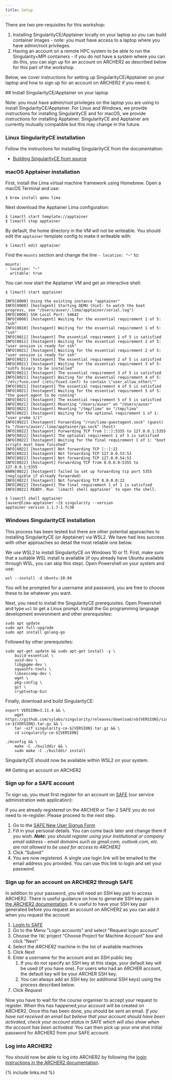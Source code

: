 ```yaml
---
title: Setup
---
```



There are two pre-requisites for this workshop:

1. Installing SingularityCE/Apptainer locally on your laptop so you can build container images - note: you must have access to a laptop where you have admin/root privileges.
2. Having an account on a remote HPC system to be able to run the Singularity+MPI containers - if you do not have a system where you can do this, you can sign up for an account on ARCHER2 as described below for this part of the workshop.

Below, we cover instructions for setting up SingularityCE/Apptainer on your laptop and how to sign up for an account on ARCHER2 if you need it.

## Install SingularityCE/Apptainer on your laptop

Note: you must have admin/root privileges on the laptop you are using to install SingularityCE/Apptainer. For Linux and Windows, we provide instructions for installing SingularityCE and for macOS, we provide instructions for installing Apptainer. SingularityCE and Apptainer are currently mutually compatible but this may change in the future.

### Linux SingularityCE installation

Follow the instructions for installing SingularityCE from the documentation:

 - [Building SingularityCE from source](https://docs.sylabs.io/guides/3.11/admin-guide/installation.html#install-from-source)

### macOS Apptainer installation

First, install the Lima virtual machine framework using Homebrew. Open a macOS Terminal and use:

```
$ brew install qemu lima
```

Next download the Apptainer Lima configuration:

```
$ limactl start template://apptainer
$ limactl stop apptainer
```

By default, the home directory in the VM will not be writeable. You should edit the `apptainer` template config to make it writeable with:

```
$ limactl edit apptainer
```

Find the `mounts` section and change the line `- location: "~"` to:

```
mounts:
- location: "~"
  writable: true
```

You can now start the Apptainer VM and get an interactive shell:

```
$ limactl start apptainer

INFO[0000] Using the existing instance "apptainer"      
INFO[0000] [hostagent] Starting QEMU (hint: to watch the boot progress, see "/Users/auser/.lima/apptainer/serial.log") 
INFO[0000] SSH Local Port: 54642                        
INFO[0000] [hostagent] Waiting for the essential requirement 1 of 5: "ssh" 
INFO[0010] [hostagent] Waiting for the essential requirement 1 of 5: "ssh" 
INFO[0011] [hostagent] The essential requirement 1 of 5 is satisfied 
INFO[0011] [hostagent] Waiting for the essential requirement 2 of 5: "user session is ready for ssh" 
INFO[0021] [hostagent] Waiting for the essential requirement 2 of 5: "user session is ready for ssh" 
INFO[0021] [hostagent] The essential requirement 2 of 5 is satisfied 
INFO[0021] [hostagent] Waiting for the essential requirement 3 of 5: "sshfs binary to be installed" 
INFO[0021] [hostagent] The essential requirement 3 of 5 is satisfied 
INFO[0021] [hostagent] Waiting for the essential requirement 4 of 5: "/etc/fuse.conf (/etc/fuse3.conf) to contain \"user_allow_other\"" 
INFO[0021] [hostagent] The essential requirement 4 of 5 is satisfied 
INFO[0021] [hostagent] Waiting for the essential requirement 5 of 5: "the guest agent to be running" 
INFO[0021] [hostagent] The essential requirement 5 of 5 is satisfied 
INFO[0021] [hostagent] Mounting "/Users/auser" on "/Users/auser" 
INFO[0022] [hostagent] Mounting "/tmp/lima" on "/tmp/lima" 
INFO[0022] [hostagent] Waiting for the optional requirement 1 of 1: "user probe 1/1" 
INFO[0022] [hostagent] Forwarding "/run/lima-guestagent.sock" (guest) to "/Users/auser/.lima/apptainer/ga.sock" (host) 
INFO[0022] [hostagent] Forwarding TCP from [::]:5355 to 127.0.0.1:5355 
INFO[0022] [hostagent] The optional requirement 1 of 1 is satisfied 
INFO[0022] [hostagent] Waiting for the final requirement 1 of 1: "boot scripts must have finished" 
INFO[0022] [hostagent] Not forwarding TCP [::]:22       
INFO[0022] [hostagent] Not forwarding TCP 127.0.0.53:53 
INFO[0022] [hostagent] Not forwarding TCP 127.0.0.54:53 
INFO[0022] [hostagent] Forwarding TCP from 0.0.0.0:5355 to 127.0.0.1:5355 
WARN[0022] [hostagent] failed to set up forwarding tcp port 5355 (negligible if already forwarded) 
INFO[0022] [hostagent] Not forwarding TCP 0.0.0.0:22    
INFO[0022] [hostagent] The final requirement 1 of 1 is satisfied 
INFO[0022] READY. Run `limactl shell apptainer` to open the shell. 

$ limactl shell apptainer
[auser@lima-apptainer ~]$ singularity --version
apptainer version 1.1.7-1.fc38
```

### Windows SingularityCE installation

This process has been tested but there are other potential approaches to installing SingularityCE (or Apptainer)
via WSL2. We have had less success with other approaches so detail the most reliable one below.

We use WSL2 to install SingularityCE on Windows 10 or 11. First, make sure that a suitable WSL install is
available (if oyu already have Ubuntu available through WSL, you can skip this step). Open Powershell on
your system and use:

```
wsl --install -d Ubuntu-20.04
```

You will be prompted for a username and password, you are free to choose these to be whatever you want.

Next, you need to install the SingularityCE prerequisites. Open Powershell and type `wsl` to get a Linux prompt.
Install the Go programming language development environment and other prerequisites:

```
sudo apt update
sudo apt full-upgrade
sudo apt install golang-go 
```

Followed by other prerequisites:

```
sudo apt-get update && sudo apt-get install -y \
    build-essential \
    uuid-dev \
    libgpgme-dev \
    squashfs-tools \
    libseccomp-dev \
    wget \
    pkg-config \
    git \
    cryptsetup-bin
```

Finally, download and build SingularityCE:

```
export VERSION=3.11.4 && \
    wget https://github.com/sylabs/singularity/releases/download/v${VERSION}/singularity-ce-${VERSION}.tar.gz && \
    tar -xzf singularity-ce-${VERSION}.tar.gz && \
    cd singularity-ce-${VERSION}

./mconfig && \
    make -C ./builddir && \
    sudo make -C ./builddir install
```

SingularityCE should now be available within WSL2 on your system.

## Getting an account on ARCHER2

### Sign up for a SAFE account

To sign up, you must first register for an account on [SAFE](https://safe.epcc.ed.ac.uk/) (our service administration web application):

If you are already registered on the ARCHER or Tier-2 SAFE you do not need to re-register. Please proceed to the next step.

1. Go to the [SAFE New User Signup Form](https://safe.epcc.ed.ac.uk/signup.jsp)
2. Fill in your personal details. You can come back later and change them if you wish. _**Note:** you should register using your institutional or company email address - email domains such as gmail.com, outlook.com, etc. are not allowed to be used for access to ARCHER2_
3. Click “Submit”
4. You are now registered. A single use login link will be emailed to the email address you provided. You can use this link to login and set your password.

### Sign up for an account on ARCHER2 through SAFE

In addition to your password, you will need an SSH key pair to access ARCHER2. There is useful guidance on how
to generate SSH key pairs in [the ARCHER2 documentation](https://docs.archer2.ac.uk/user-guide/connecting/#ssh-key-pairs).
It is useful to have your SSH key pair generated before you request an account on ARCHER2 as you can add it when 
you request the account

1. [Login to SAFE](https://safe.epcc.ed.ac.uk)
2. Go to the Menu "Login accounts" and select "Request login account"
3. Choose the `TBC` project “Choose Project for Machine Account” box and click "Next"
4.  Select the *ARCHER2* machine in the list of available machines
5.  Click *Next*
6.  Enter a username for the account and an SSH public
    key
    1.  If you do not specify an SSH key at this stage, your default
        key will be used (if you have one). For users who had an ARCHER
        account, the default key will be your ARCHER SSH key.
    2.  You can always add an SSH key (or additional SSH keys) using
        the process described below.
7.  Click *Request*

Now you have to wait for the course organiser to accept your request to register. When this has happened,your account will be created on ARCHER2.
Once this has been done, you should be sent an email. _If you have not received an email but believe that your account should have been activated, check your account status in SAFE which will also show when the account has been activated._ You can then pick up your one shot initial password for ARCHER2 from your SAFE account.

### Log into ARCHER2

You should now be able to log into ARCHER2 by following the [login instructions in the ARCHER2 documentation](https://docs.archer2.ac.uk/user-guide/connecting/#ssh-clients).



{% include links.md %}


